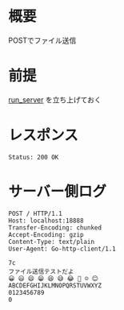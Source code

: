 # 概要
POSTでファイル送信

# 前提

[run_server](../../02/run_server) を立ち上げておく

# レスポンス

```
Status: 200 OK
```

# サーバー側ログ
```
POST / HTTP/1.1
Host: localhost:18888
Transfer-Encoding: chunked
Accept-Encoding: gzip
Content-Type: text/plain
User-Agent: Go-http-client/1.1

7c
ファイル送信テストだよ
😀 😃 😄 😁 😆 😅 😂 🤣 ☺️ 😊 
ABCDEFGHIJKLMNOPQRSTUVWXYZ
0123456789
0
```